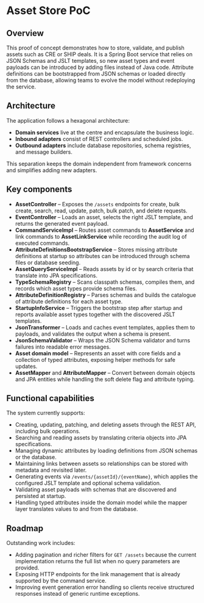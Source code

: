 Asset Store PoC
================

## Overview

This proof of concept demonstrates how to store, validate, and publish assets such as CRE or SHIP deals. It is a Spring Boot service that relies on JSON Schemas and JSLT templates, so new asset types and event payloads can be introduced by adding files instead of Java code. Attribute definitions can be bootstrapped from JSON schemas or loaded directly from the database, allowing teams to evolve the model without redeploying the service.

## Architecture

The application follows a hexagonal architecture:

* **Domain services** live at the centre and encapsulate the business logic.
* **Inbound adapters** consist of REST controllers and scheduled jobs.
* **Outbound adapters** include database repositories, schema registries, and message builders.

This separation keeps the domain independent from framework concerns and simplifies adding new adapters.

## Key components

* **AssetController** – Exposes the `/assets` endpoints for create, bulk create, search, read, update, patch, bulk patch, and delete requests.
* **EventController** – Loads an asset, selects the right JSLT template, and returns the generated event payload.
* **CommandServiceImpl** – Routes asset commands to **AssetService** and link commands to **AssetLinkService** while recording the audit log of executed commands.
* **AttributeDefinitionsBootstrapService** – Stores missing attribute definitions at startup so attributes can be introduced through schema files or database seeding.
* **AssetQueryServiceImpl** – Reads assets by id or by search criteria that translate into JPA specifications.
* **TypeSchemaRegistry** – Scans classpath schemas, compiles them, and records which asset types provide schema files.
* **AttributeDefinitionRegistry** – Parses schemas and builds the catalogue of attribute definitions for each asset type.
* **StartupInfoService** – Triggers the bootstrap step after startup and reports available asset types together with the discovered JSLT templates.
* **JsonTransformer** – Loads and caches event templates, applies them to payloads, and validates the output when a schema is present.
* **JsonSchemaValidator** – Wraps the JSON Schema validator and turns failures into readable error messages.
* **Asset domain model** – Represents an asset with core fields and a collection of typed attributes, exposing helper methods for safe updates.
* **AssetMapper** and **AttributeMapper** – Convert between domain objects and JPA entities while handling the soft delete flag and attribute typing.

## Functional capabilities

The system currently supports:

* Creating, updating, patching, and deleting assets through the REST API, including bulk operations.
* Searching and reading assets by translating criteria objects into JPA specifications.
* Managing dynamic attributes by loading definitions from JSON schemas or the database.
* Maintaining links between assets so relationships can be stored with metadata and revisited later.
* Generating events via `/events/{assetId}/{eventName}`, which applies the configured JSLT template and optional schema validation.
* Validating asset payloads with schemas that are discovered and persisted at startup.
* Handling typed attributes inside the domain model while the mapper layer translates values to and from the database.

## Roadmap

Outstanding work includes:

* Adding pagination and richer filters for `GET /assets` because the current implementation returns the full list when no query parameters are provided.
* Exposing HTTP endpoints for the link management that is already supported by the command service.
* Improving event generation error handling so clients receive structured responses instead of generic runtime exceptions.

